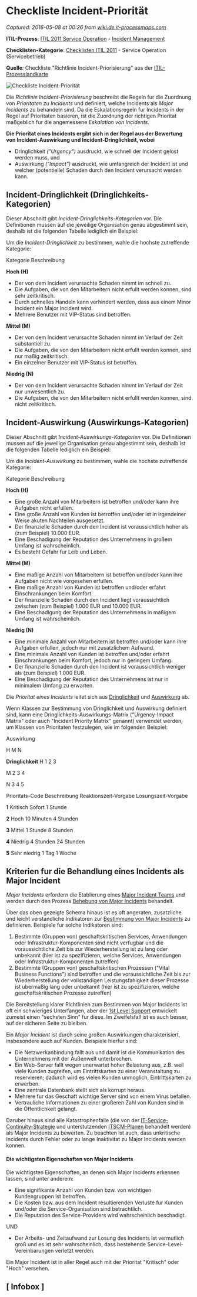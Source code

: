 # Checkliste Incident-Priorität

_Captured: 2016-05-08 at 00:26 from [wiki.de.it-processmaps.com](http://wiki.de.it-processmaps.com/index.php/Checkliste_Incident-Priorit%C3%A4t)_

**ITIL-Prozess**: [ITIL 2011 Service Operation](http://wiki.de.it-processmaps.com/index.php/ITIL_Service_Operation_-_Servicebetrieb) \- [Incident Management](http://wiki.de.it-processmaps.com/index.php/Incident_Management)

**Checklisten-Kategorie**: [Checklisten ITIL 2011](http://wiki.de.it-processmaps.com/index.php/ITIL-Checklisten) \- Service Operation (Servicebetrieb)

**Quelle**: Checkliste "Richtlinie Incident-Priorisierung" aus der [ITIL-Prozesslandkarte](http://de.it-processmaps.com/produkte/itil-prozesslandkarte.html)

![Checkliste Incident-Priorität](http://wiki.de.it-processmaps.com/images/4/48/Incident-priorisierung.png)

Die _Richtlinie Incident-Priorisierung_ beschreibt die Regeln fur die Zuordnung von _Prioritaten zu Incidents_ und definiert, welche Incidents als _Major Incidents_ zu behandeln sind. Da die Eskalationsregeln fur Incidents in der Regel auf Prioritaten basieren, ist die Zuordnung der richtigen Prioritat maßgeblich fur die angemessene _Eskalation von Incidents_.

**Die Prioritat eines Incidents ergibt sich in der Regel aus der Bewertung von Incident-Auswirkung und Incident-Dringlichkeit, wobei**

  * Dringlichkeit _("Urgency")_ ausdruckt, wie schnell der Incident gelost werden muss, und
  * Auswirkung _("Impact")_ ausdruckt, wie umfangreich der Incident ist und welcher (potentielle) Schaden durch den Incident verursacht werden kann.

## Incident-Dringlichkeit (Dringlichkeits-Kategorien)

Dieser Abschnitt gibt _Incident-Dringlichkeits-Kategorien_ vor. Die Definitionen mussen auf die jeweilige Organisation genau abgestimmt sein, deshalb ist die folgenden Tabelle lediglich ein Beispiel:

Um die _Incident-Dringlichkeit_ zu bestimmen, wahle die hochste zutreffende Kategorie:

Kategorie  Beschreibung 

**Hoch (H)**

  * Der von dem Incident verursachte Schaden nimmt im schnell zu.
  * Die Aufgaben, die von den Mitarbeitern nicht erfullt werden konnen, sind sehr zeitkritisch.
  * Durch schnelles Handeln kann verhindert werden, dass aus einem Minor Incident ein Major Incident wird.
  * Mehrere Benutzer mit VIP-Status sind betroffen.

**Mittel (M)**

  * Der von dem Incident verursachte Schaden nimmt im Verlauf der Zeit substantiell zu.
  * Die Aufgaben, die von den Mitarbeitern nicht erfullt werden konnen, sind nur maßig zeitkritisch.
  * Ein einzelner Benutzer mit VIP-Status ist betroffen.

**Niedrig (N)**

  * Der von dem Incident verursachte Schaden nimmt im Verlauf der Zeit nur unwesentlich zu.
  * Die Aufgaben, die von den Mitarbeitern nicht erfullt werden konnen, sind nicht zeitkritisch.

## Incident-Auswirkung (Auswirkungs-Kategorien)

Dieser Abschnitt gibt _Incident-Auswirkungs-Kategorien_ vor. Die Definitionen mussen auf die jeweilige Organisation genau abgestimmt sein, deshalb ist die folgenden Tabelle lediglich ein Beispiel:

Um die _Incident-Auswirkung_ zu bestimmen, wahle die hochste zutreffende Kategorie:

Kategorie  Beschreibung 

**Hoch (H)**

  * Eine große Anzahl von Mitarbeitern ist betroffen und/oder kann ihre Aufgaben nicht erfullen.
  * Eine große Anzahl von Kunden ist betroffen und/oder ist in irgendeiner Weise akuten Nachteilen ausgesetzt.
  * Der finanzielle Schaden durch den Incident ist voraussichtlich hoher als (zum Beispiel) 10.000 EUR.
  * Eine Beschadigung der Reputation des Unternehmens in großem Umfang ist wahrscheinlich.
  * Es besteht Gefahr fur Leib und Leben.

**Mittel (M)**

  * Eine maßige Anzahl von Mitarbeitern ist betroffen und/oder kann ihre Aufgaben nicht wie vorgesehen erfullen.
  * Eine maßige Anzahl von Kunden ist betroffen und/oder erfahrt Einschrankungen beim Komfort.
  * Der finanzielle Schaden durch den Incident liegt voraussichtlich zwischen (zum Beispiel) 1.000 EUR und 10.000 EUR.
  * Eine Beschadigung der Reputation des Unternehmens in maßigem Umfang ist wahrscheinlich.

**Niedrig (N)**

  * Eine minimale Anzahl von Mitarbeitern ist betroffen und/oder kann ihre Aufgaben erfullen, jedoch nur mit zusatzlichem Aufwand.
  * Eine minimale Anzahl von Kunden ist betroffen und/oder erfahrt Einschrankungen beim Komfort, jedoch nur in geringem Umfang.
  * Der finanzielle Schaden durch den Incident ist voraussichtlich weniger als (zum Beispiel) 1.000 EUR.
  * Eine Beschadigung der Reputation des Unternehmens ist nur in minimalem Umfang zu erwarten.

Die _Prioritat eines Incidents_ leitet sich aus [Dringlichkeit](http://wiki.de.it-processmaps.com/index.php/Checkliste_Incident-Priorit%C3%A4t) und [Auswirkung](http://wiki.de.it-processmaps.com/index.php/Checkliste_Incident-Priorit%C3%A4t) ab.

Wenn Klassen zur Bestimmung von Dringlichkeit und Auswirkung definiert sind, kann eine Dringlichkeits-Auswirkungs-Matrix ("Urgency-Impact Matrix" oder auch "Incident Priority Matrix" genannt) verwendet werden, um Klassen von Prioritaten festzulegen, wie im folgenden Beispiel:

Auswirkung 

H 
M 
N 

**Dringlichkeit**
H 
1 
2 
3 

M 
2 
3 
4 

N 
3 
4 
5 

Prioritats-Code  Beschreibung  Reaktionszeit-Vorgabe  Losungszeit-Vorgabe 

**1**
Kritisch 
Sofort 
1 Stunde 

**2**
Hoch 
10 Minuten 
4 Stunden 

**3**
Mittel 
1 Stunde 
8 Stunden 

**4**
Niedrig 
4 Stunden 
24 Stunden 

**5**
Sehr niedrig 
1 Tag 
1 Woche 

## Kriterien fur die Behandlung eines Incidents als Major Incident

_Major Incidents_ erfordern die Etablierung eines [Major Incident Teams](http://wiki.de.it-processmaps.com/index.php/Rollen_in_ITIL) und werden durch den Prozess [Behebung von Major Incidents](http://wiki.de.it-processmaps.com/index.php/Incident_Management) behandelt.

Über das oben gezeigte Schema hinaus ist es oft angeraten, zusatzliche und leicht verstandliche Indikatoren zur [Bestimmung von Major Incidents](http://wiki.de.it-processmaps.com/index.php/Checkliste_Incident-Priorit%C3%A4t) zu definieren. Beispiele fur solche Indikatoren sind:

  1. Bestimmte (Gruppen von) geschaftskritischen Services, Anwendungen oder Infrastruktur-Komponenten sind nicht verfugbar und die voraussichtliche Zeit bis zur Wiederherstellung ist zu lang oder unbekannt (hier ist zu spezifizieren, welche Services, Anwendungen oder Infrastruktur-Komponenten zutreffen)
  2. Bestimmte (Gruppen von) geschaftskritischen Prozessen ("Vital Business Functions") sind betroffen und die voraussichtliche Zeit bis zur Wiederherstellung der vollstandigen Leistungsfahigkeit dieser Prozesse ist ubermaßig lang oder unbekannt (hier ist zu spezifizieren, welche geschaftskritischen Prozesse zutreffen)

Die Bereitstellung klarer Richtlinien zum Bestimmen von Major Incidents ist oft ein schwieriges Unterfangen, aber der [1st Level Support](http://wiki.de.it-processmaps.com/index.php/Rollen_in_ITIL) entwickelt zumeist einen "sechsten Sinn" fur diese. Im Zweifelsfall ist es auch besser, auf der sicheren Seite zu bleiben.

Ein _Major Incident_ ist durch seine großen Auswirkungen charakterisiert, insbesondere auch auf Kunden. Beispiele hierfur sind:

  * Die Netzwerkanbindung fallt aus und damit ist die Kommunikation des Unternehmens mit der Außenwelt unterbrochen.
  * Ein Web-Server fallt wegen unerwartet hoher Belastung aus, z.B. weil viele Kunden zugreifen, um Eintrittskarten zu einer Veranstaltung zu reservieren; dadurch wird es vielen Kunden unmoglich, Eintrittskarten zu erwerben.
  * Eine zentrale Datenbank stellt sich als korrupt heraus.
  * Mehrere fur das Geschaft wichtige Server sind von einem Virus befallen.
  * Vertrauliche Informationen zu einer großeren Zahl von Kunden sind in die Öffentlichkeit gelangt.

Daruber hinaus sind alle Katastrophenfalle (die von der [IT-Service-Continuity-Strategie](http://wiki.de.it-processmaps.com/index.php/IT_Service_Continuity_Management) und unterstutzenden [ITSCM-Planen](http://wiki.de.it-processmaps.com/index.php/IT_Service_Continuity_Management) behandelt werden) als Major Incidents zu bewerten. Zu beachten ist auch, dass unkritische Incidents durch Fehler oder zu lange Inaktivitat zu Major Incidents werden konnen.

#### Die wichtigsten Eigenschaften von Major Incidents

Die wichtigsten Eigenschaften, an denen sich Major Incidents erkennen lassen, sind unter anderem:

  * Eine signifikante Anzahl von Kunden bzw. von wichtigen Kundengruppen ist betroffen.
  * Die Kosten bzw. aus dem Incident resultierenden Verluste fur Kunden und/oder die Service-Organisation sind betrachtlich.
  * Die Reputation des Service-Providers wird wahrscheinlich beschadigt.

UND

  * Der Arbeits- und Zeitaufwand zur Losung des Incidents ist vermutlich groß und es ist sehr wahrscheinlich, dass bestehende Service-Level-Vereinbarungen verletzt werden.

Ein Major Incident ist in aller Regel auch mit der Prioritat "Kritisch" oder "Hoch" versehen.

## [ Infobox ]
